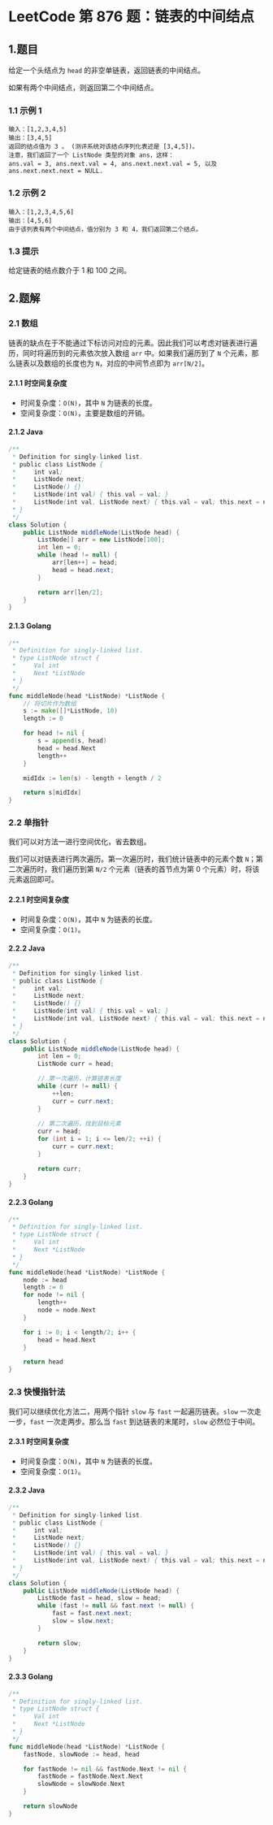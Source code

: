 # LeetCode 第 876 题：链表的中间结点

## 1.题目

给定一个头结点为 `head` 的非空单链表，返回链表的中间结点。

如果有两个中间结点，则返回第二个中间结点。

### 1.1 示例 1

```
输入：[1,2,3,4,5]
输出：[3,4,5]
返回的结点值为 3 。 (测评系统对该结点序列化表述是 [3,4,5])。
注意，我们返回了一个 ListNode 类型的对象 ans，这样：
ans.val = 3, ans.next.val = 4, ans.next.next.val = 5, 以及 ans.next.next.next = NULL.
```

### 1.2 示例 2

```
输入：[1,2,3,4,5,6]
输出：[4,5,6]
由于该列表有两个中间结点，值分别为 3 和 4，我们返回第二个结点。
```

### 1.3 提示

给定链表的结点数介于 1 和 100 之间。

## 2.题解

### 2.1 数组

链表的缺点在于不能通过下标访问对应的元素。因此我们可以考虑对链表进行遍历，同时将遍历到的元素依次放入数组 `arr` 中。如果我们遍历到了 `N` 个元素，那么链表以及数组的长度也为 `N`，对应的中间节点即为 `arr[N/2]`。

#### 2.1.1 时空间复杂度

+ 时间复杂度：`O(N)`，其中 `N` 为链表的长度。
+ 空间复杂度：`O(N)`，主要是数组的开销。

#### 2.1.2 Java

```java
/**
 * Definition for singly-linked list.
 * public class ListNode {
 *     int val;
 *     ListNode next;
 *     ListNode() {}
 *     ListNode(int val) { this.val = val; }
 *     ListNode(int val, ListNode next) { this.val = val; this.next = next; }
 * }
 */
class Solution {
    public ListNode middleNode(ListNode head) {
        ListNode[] arr = new ListNode[100];
        int len = 0;
        while (head != null) {
            arr[len++] = head;
            head = head.next;
        }

        return arr[len/2];
    }
}
```

#### 2.1.3 Golang

```go
/**
 * Definition for singly-linked list.
 * type ListNode struct {
 *     Val int
 *     Next *ListNode
 * }
 */
func middleNode(head *ListNode) *ListNode {
    // 将切片作为数组
	s := make([]*ListNode, 10)
	length := 0

	for head != nil {
		s = append(s, head)
		head = head.Next
		length++
	}

	midIdx := len(s) - length + length / 2

	return s[midIdx]
}
```

### 2.2 单指针

我们可以对方法一进行空间优化，省去数组。

我们可以对链表进行两次遍历。第一次遍历时，我们统计链表中的元素个数 `N`；第二次遍历时，我们遍历到第 `N/2` 个元素（链表的首节点为第 0 个元素）时，将该元素返回即可。

#### 2.2.1 时空间复杂度

+ 时间复杂度：`O(N)`，其中 `N` 为链表的长度。
+ 空间复杂度：`O(1)`。

#### 2.2.2 Java

```java
/**
 * Definition for singly-linked list.
 * public class ListNode {
 *     int val;
 *     ListNode next;
 *     ListNode() {}
 *     ListNode(int val) { this.val = val; }
 *     ListNode(int val, ListNode next) { this.val = val; this.next = next; }
 * }
 */
class Solution {
    public ListNode middleNode(ListNode head) {
        int len = 0;
        ListNode curr = head;

        // 第一次遍历，计算链表长度
        while (curr != null) {
            ++len;
            curr = curr.next;
        }
        
        // 第二次遍历，找到目标元素
        curr = head;
        for (int i = 1; i <= len/2; ++i) {
            curr = curr.next;
        }

        return curr;
    }
}
```

#### 2.2.3 Golang

```go
/**
 * Definition for singly-linked list.
 * type ListNode struct {
 *     Val int
 *     Next *ListNode
 * }
 */
func middleNode(head *ListNode) *ListNode {
    node := head
	length := 0
	for node != nil {
		length++
		node = node.Next
	}

	for i := 0; i < length/2; i++ {
		head = head.Next
	}

	return head
}
```

### 2.3 快慢指针法

我们可以继续优化方法二，用两个指针 `slow` 与 `fast` 一起遍历链表。`slow` 一次走一步，`fast` 一次走两步。那么当 `fast` 到达链表的末尾时，`slow` 必然位于中间。

#### 2.3.1 时空间复杂度

+ 时间复杂度：`O(N)`，其中 `N` 为链表的长度。
+ 空间复杂度：`O(1)`。

#### 2.3.2 Java

```java
/**
 * Definition for singly-linked list.
 * public class ListNode {
 *     int val;
 *     ListNode next;
 *     ListNode() {}
 *     ListNode(int val) { this.val = val; }
 *     ListNode(int val, ListNode next) { this.val = val; this.next = next; }
 * }
 */
class Solution {
    public ListNode middleNode(ListNode head) {
        ListNode fast = head, slow = head;
        while (fast != null && fast.next != null) {
            fast = fast.next.next;
            slow = slow.next;
        }

        return slow;
    }
}
```

#### 2.3.3 Golang

```go
/**
 * Definition for singly-linked list.
 * type ListNode struct {
 *     Val int
 *     Next *ListNode
 * }
 */
func middleNode(head *ListNode) *ListNode {
    fastNode, slowNode := head, head

	for fastNode != nil && fastNode.Next != nil {
		fastNode = fastNode.Next.Next
		slowNode = slowNode.Next
	}

	return slowNode
}
```